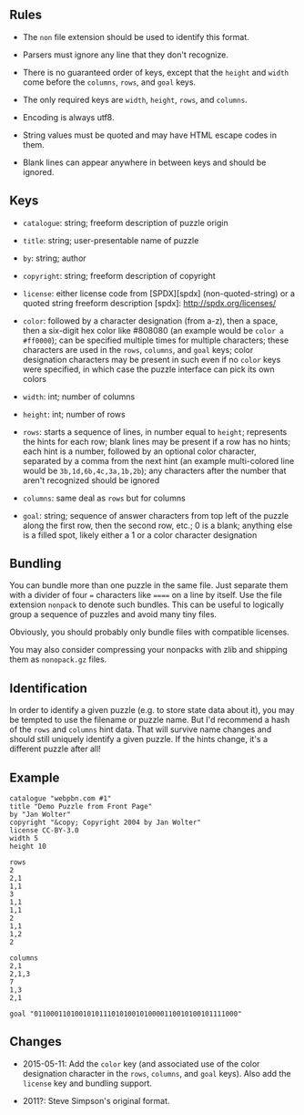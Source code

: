 ## Rules

* The `non` file extension should be used to identify this format.

* Parsers must ignore any line that they don't recognize.

* There is no guaranteed order of keys, except that the `height` and `width` come before the `columns`, `rows`, and `goal` keys.

* The only required keys are `width`, `height`, `rows`, and `columns`.

* Encoding is always utf8.

* String values must be quoted and may have HTML escape codes in them.

* Blank lines can appear anywhere in between keys and should be ignored.

## Keys

* `catalogue`: string; freeform description of puzzle origin

* `title`: string; user-presentable name of puzzle

* `by`: string; author

* `copyright`: string; freeform description of copyright

* `license`: either license code from [SPDX][spdx] (non-quoted-string) or a quoted string freeform description
[spdx]: http://spdx.org/licenses/

* `color`: followed by a character designation (from a-z), then a space, then a six-digit hex color like #808080 (an example would be `color a #ff0000`); can be specified multiple times for multiple characters; these characters are used in the `rows`, `columns`, and `goal` keys; color designation characters may be present in such even if no `color` keys were specified, in which case the puzzle interface can pick its own colors

* `width`: int; number of columns

* `height`: int; number of rows

* `rows`: starts a sequence of lines, in number equal to `height`; represents the hints for each row; blank lines may be present if a row has no hints; each hint is a number, followed by an optional color character, separated by a comma from the next hint (an example multi-colored line would be `3b,1d,6b,4c,3a,1b,2b`); any characters after the number that aren't recognized should be ignored

* `columns`: same deal as `rows` but for columns

* `goal`: string; sequence of answer characters from top left of the puzzle along the first row, then the second row, etc.; 0 is a blank; anything else is a filled spot, likely either a 1 or a color character designation

## Bundling

You can bundle more than one puzzle in the same file.  Just separate them with a divider of four `=` characters like `====` on a line by itself.  Use the file extension `nonpack` to denote such bundles.  This can be useful to logically group a sequence of puzzles and avoid many tiny files.

Obviously, you should probably only bundle files with compatible licenses.

You may also consider compressing your nonpacks with zlib and shipping them as `nonopack.gz` files.

## Identification

In order to identify a given puzzle (e.g. to store state data about it), you may be tempted to use the filename or puzzle name.  But I'd recommend a hash of the `rows` and `columns` hint data.  That will survive name changes and should still uniquely identify a given puzzle.  If the hints change, it's a different puzzle after all!

## Example

    catalogue "webpbn.com #1"
    title "Demo Puzzle from Front Page"
    by "Jan Wolter"
    copyright "&copy; Copyright 2004 by Jan Wolter"
    license CC-BY-3.0
    width 5
    height 10
    
    rows
    2
    2,1
    1,1
    3
    1,1
    1,1
    2
    1,1
    1,2
    2
    
    columns
    2,1
    2,1,3
    7
    1,3
    2,1
    
    goal "01100011010010101110101001010000110010100101111000"

## Changes

* 2015-05-11: Add the `color` key (and associated use of the color designation character in the `rows`, `columns`, and `goal` keys).  Also add the `license` key and bundling support.

* 2011?: Steve Simpson's original format.
